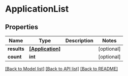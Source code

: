 # ApplicationList

## Properties
Name | Type | Description | Notes
------------ | ------------- | ------------- | -------------
**results** | [**[Application]**](Application.md) |  | [optional] 
**count** | **int** |  | [optional] 

[[Back to Model list]](../README.md#documentation-for-models) [[Back to API list]](../README.md#documentation-for-api-endpoints) [[Back to README]](../README.md)


